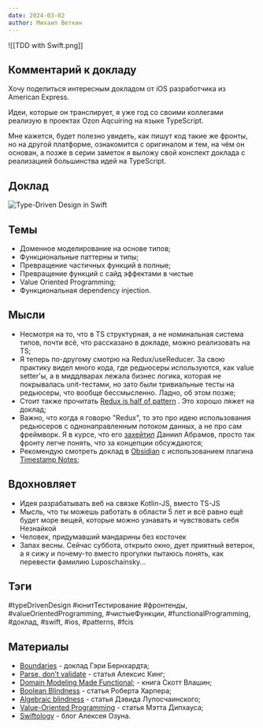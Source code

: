 ```yaml
---
date: 2024-03-02
author: Михаил Веткин
---
```

![[TDD with Swift.png]]

## Комментарий к докладу

Хочу поделиться интересным докладом от iOS разработчика из American Express.

Идеи, которые он транслирует, я уже год со своими коллегами реализую в проектах Ozon Aqcuiring на языке TypeScript.

Мне кажется, будет полезно увидеть, как пишут код такие же фронты, но на другой платформе, ознакомится с оригиналом и тем, на чём он основан, а позже в серии заметок я выложу свой конспект доклада с реализацией большинства идей на TypeScript.

## Доклад

![Type-Driven Design in Swift](https://youtu.be/pbVjkY9fS8c?si=bhM0Sjom22GM34FZ)

## Темы

- Доменное моделирование на основе типов;
- Функциональные паттерны и типы;
- Превращение частичных функций в полные;
- Превращение функций с сайд эффектами в чистые
- Value Oriented Programming;
- Функциональная dependency injection.

## Мысли

- Несмотря на то, что в TS структурная, а не номинальная система типов, почти всё, что рассказано в докладе, можно реализовать на TS;
- Я теперь по-другому смотрю на Redux/useReducer. За свою практику видел много кода, где редьюсеры используются, как value setter'ы, а в миддлварах лежала бизнес логика, которая не покрывалась unit-тестами, но зато были тривиальные тесты на редьюсеры, что вообще бессмысленно. Ладно, об этом позже;
- Стоит также прочитать [Redux is half of pattern](https://dev.to/davidkpiano/redux-is-half-of-a-pattern-1-2-1hd7) . Это хорошо ляжет на доклад;
- Важно, что когда я говорю "Redux", то это про идею использования редьюсеров с однонаправленным потоком данных, а не про сам фреймворк. Я в курсе, что его [захейтил](https://habr.com/ru/companies/jugru/articles/545024/#redux) Даниил Абрамов, просто так фронту легче понять, что за концепции обсуждаются;
- Рекомендую смотреть доклад в [Obsidian](https://obsidian.md/) с использованием плагина[ Timestamp Notes](https://github.com/juliang22/ObsidianTimestampNotes);

## Вдохновляет

- Идея разрабатывать веб на связке Kotlin-JS, вместо TS-JS
- Мысль, что ты можешь работать в области 5 лет и всё равно ещё будет море вещей, которые можно узнавать и чувствовать себя Незнайкой
- Человек, придумавший мандарины без косточек
- Запах весны. Сейчас суббота, открыто окно, дует приятный ветерок, а я сижу и почему-то вместо прогулки пытаюсь понять, как перевести фамилию Luposchainsky...

## Тэги

#typeDrivenDesign #юнитТестирование #фронтенды, #valueOrientedProgramming, #чистыеФункции, #functionalProgramming, #доклад, #swift, #ios, #patterns, #fcis

## Материалы

- [Boundaries](https://www.destroyallsoftware.com/talks/boundaries) - доклад Гэри Бернхардта;
- [Parse, don’t validate](https://lexi-lambda.github.io/blog/2019/11/05/parse-don-t-validate/) - статья Алексис Кинг;
- [Domain Modeling Made Functional](https://www.amazon.com/Domain-Modeling-Made-Functional-Domain-Driven-ebook/dp/B07B44BPFB); - книга Скотт Влашин;
- [Boolean Blindness](https://existentialtype.wordpress.com/2011/03/15/boolean-blindness/) - статья Роберта Харпера;
- [Algebraic blindness](https://github.com/quchen/articles/blob/master/algebraic-blindness.md) - статья Дэвида Лупосчаинского;
- [Value-Oriented Programming](https://matt.diephouse.com/2018/08/value-oriented-programming/) - статья Мэтта Дипхауса;
- [Swiftology](https://swiftology.io/) - блог Алексея Озуна.